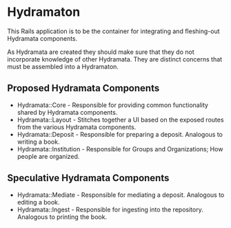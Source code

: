 # Hydramaton

This Rails application is to be the container for integrating and fleshing-out
Hydramata components.

As Hydramata are created they should make sure that they do not incorporate
knowledge of other Hydramata. They are distinct concerns that must be assembled
into a Hydramaton.

## Proposed Hydramata Components

* Hydramata::Core - Responsible for providing common functionality shared by Hydramata components.
* Hydramata::Layout - Stitches together a UI based on the exposed routes from the various Hydramata components.
* Hydramata::Deposit - Responsible for preparing a deposit. Analogous to writing a book.
* Hydramata::Institution - Responsible for Groups and Organizations; How people are organized.

## Speculative Hydramata Components

* Hydramata::Mediate - Responsible for mediating a deposit. Analogous to editing a book.
* Hydramata::Ingest - Responsible for ingesting into the repository. Analogous to printing the book.
